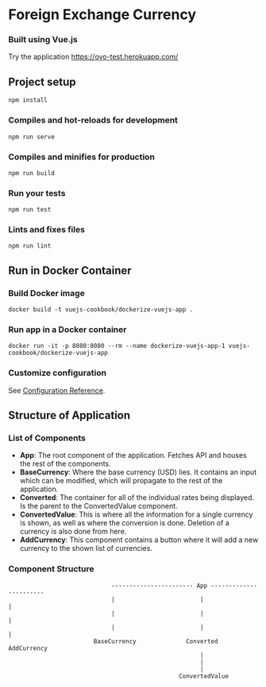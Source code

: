 # Foreign Exchange Currency
### Built using Vue.js
Try the application https://ovo-test.herokuapp.com/
## Project setup
```
npm install
```

### Compiles and hot-reloads for development
```
npm run serve
```

### Compiles and minifies for production
```
npm run build
```

### Run your tests
```
npm run test
```

### Lints and fixes files
```
npm run lint
```

## Run in Docker Container

### Build Docker image
```
docker build -t vuejs-cookbook/dockerize-vuejs-app .
```

### Run app in a Docker container
```
docker run -it -p 8080:8080 --rm --name dockerize-vuejs-app-1 vuejs-cookbook/dockerize-vuejs-app
```

### Customize configuration
See [Configuration Reference](https://cli.vuejs.org/config/).

## Structure of Application

### List of Components
- **App**: The root component of the application. Fetches API and houses the rest of the components.
- **BaseCurrency**: Where the base currency (USD) lies. It contains an input which can be modified, which will propagate to the rest of the application.
- **Converted**: The container for all of the individual rates being displayed. Is the parent to the ConvertedValue component.
- **ConvertedValue**: This is where all the information for a single currency is shown, as well as where the conversion is done. Deletion of a currency is also done from here.
- **AddCurrency**: This component contains a button where it will add a new currency to the shown list of currencies.

### Component Structure
                                 ----------------------- App -----------------------
                                 |                        |                         |
                                 |                        |                         |
                                 |                        |                         |  
                            BaseCurrency              Converted               AddCurrency
                                                          |
                                                          |
                                                          |
                                                    ConvertedValue
                                                    


